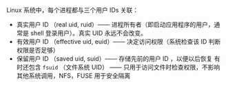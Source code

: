 Linux 系统中，每个进程都与三个用户 IDs 关联：
- 真实用户 ID （real uid, ruid）—— 进程所有者（即启动应用程序的用户，通常是 shell 登录用户）。真实 UID 永远不会改变。
- 有效用户 ID （effective uid, euid）—— 决定访问权限（系统检查该 ID 判断权限是否足够）
- 保留用户 ID （saved uid, suid）—— 存储先前的用户 ID ，以便以后恢复
有时还包含 `fsuid` （文件系统 UID） —— 只用于访问文件时检查权限，不影响其他系统调用，NFS，FUSE 用于安全隔离